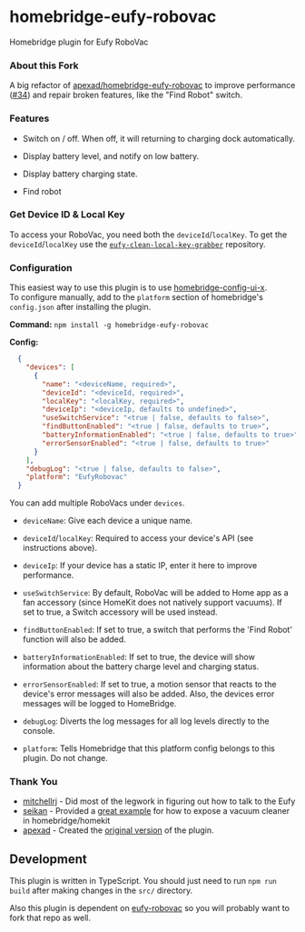 # homebridge-eufy-robovac
Homebridge plugin for Eufy RoboVac

### About this Fork

A big refactor of [apexad/homebridge-eufy-robovac](https://github.com/apexad/homebridge-eufy-robovac) to improve performance ([#34](https://github.com/apexad/homebridge-eufy-robovac/issues/34)) and repair broken features, like the "Find Robot" switch.

### Features

* Switch on / off. When off, it will returning to charging dock automatically.

* Display battery level, and notify on low battery.

* Display battery charging state.

* Find robot

### Get Device ID & Local Key
To access your RoboVac, you need both the `deviceId`/`localKey`.
To get the `deviceId`/`localKey` use the [`eufy-clean-local-key-grabber`](https://github.com/Rjevski/eufy-clean-local-key-grabber/tree/master) repository.

### Configuration
This easiest way to use this plugin is to use [homebridge-config-ui-x](https://www.npmjs.com/package/homebridge-config-ui-x).  
To configure manually, add to the `platform` section of homebridge's `config.json` after installing the plugin.

**Command:** ```npm install -g homebridge-eufy-robovac```

**Config:**
  ```json
    {
      "devices": [
        {
          "name": "<deviceName, required>",
          "deviceId": "<deviceId, required>",
          "localKey": "<localKey, required>",
          "deviceIp": "<deviceIp, defaults to undefined>",
          "useSwitchService": "<true | false, defaults to false>",
          "findButtonEnabled": "<true | false, defaults to true>",
          "batteryInformationEnabled": "<true | false, defaults to true>",
          "errorSensorEnabled": "<true | false, defaults to true>"
        }
      ],
      "debugLog": "<true | false, defaults to false>",
      "platform": "EufyRobovac"
    }
  ``` 

You can add multiple RoboVacs under `devices`.
* `deviceName`: Give each device a unique name.
* `deviceId`/`localKey`: Required to access your device's API (see instructions above).
* `deviceIp`: If your device has a static IP, enter it here to improve performance.
* `useSwitchService`: By default, RoboVac will be added to Home app as a fan accessory (since HomeKit does not natively support vacuums). If set to true, a Switch accessory will be used instead.
* `findButtonEnabled`: If set to true, a switch that performs the 'Find Robot' function will also be added.  
* `batteryInformationEnabled`: If set to true, the device will show information about the battery charge level and charging status.
* `errorSensorEnabled`: If set to true, a motion sensor that reacts to the device's error messages will also be added. Also, the devices error messages will be logged to HomeBridge.

* `debugLog`: Diverts the log messages for all log levels directly to the console.
* `platform`: Tells Homebridge that this platform config belongs to this plugin. Do not change. 

### Thank You

* [mitchellrj](https://github.com/mitchellrj) - Did most of the legwork in figuring out how to talk to the Eufy
* [seikan](https://github.com/seikan) - Provided a [great example](https://github.com/seikan/homebridge-xiaomi-mi-robot-vacuum) for how to expose a vacuum cleaner in homebridge/homekit
* [apexad](https://github.com/apexad) - Created the [original version](https://github.com/apexad/homebridge-eufy-robovac) of the plugin.


## Development

This plugin is written in TypeScript. You should just need to run `npm run build` after making changes in the `src/` directory.

Also this plugin is dependent on [eufy-robovac](https://github.com/joshstrange/eufy-robovac/) so you will probably want to fork that repo as well.
